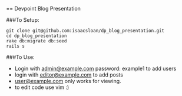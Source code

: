 == Devpoint Blog Presentation

###To Setup:

    git clone git@github.com:isaacsloan/dp_blog_presentation.git
    cd dp_blog_presentation
    rake db:migrate db:seed
    rails s

###To Use:

* Login with admin@example.com password: example1 to add users
* login with editor@example.com to add posts
* user@example.com only works for viewing.
* to edit code use vim :)
